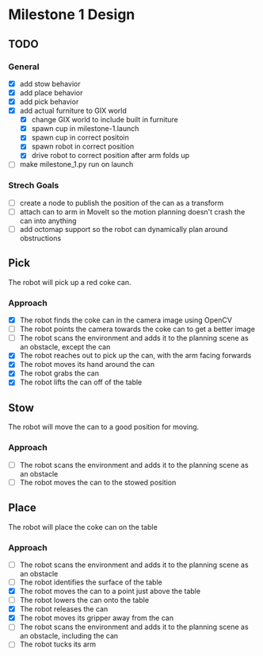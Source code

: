 # Milestone 1 Design

## TODO
### General
- [x] add stow behavior
- [x] add place behavior
- [x] add pick behavior
- [x] add actual furniture to GIX world
    - [x] change GIX world to include built in furniture
    - [x] spawn cup in milestone-1.launch
    - [x] spawn cup in correct positoin
    - [x] spawn robot in correct position
    - [x] drive robot to correct position after arm folds up
- [ ] make milestone_1.py run on launch
### Strech Goals
- [ ] create a node to publish the position of the can as a transform
- [ ] attach can to arm in MoveIt so the motion planning doesn't crash the can into anything
- [ ] add octomap support so the robot can dynamically plan around obstructions

## Pick
The robot will pick up a red coke can.
### Approach
- [x] The robot finds the coke can in the camera image using OpenCV
- [ ] The robot points the camera towards the coke can to get a better image
- [ ] The robot scans the environment and adds it to the planning scene as an obstacle, except the can
- [x] The robot reaches out to pick up the can, with the arm facing forwards
- [x] The robot moves its hand around the can
- [x] The robot grabs the can
- [x] The robot lifts the can off of the table

## Stow
The robot will move the can to a good position for moving.
### Approach
- [ ] The robot scans the environment and adds it to the planning scene as an obstacle
- [ ] The robot moves the can to the stowed position

## Place
The robot will place the coke can on the table
### Approach
- [ ] The robot scans the environment and adds it to the planning scene as an obstacle
- [ ] The robot identifies the surface of the table
- [x] The robot moves the can to a point just above the table
- [ ] The robot lowers the can onto the table
- [x] The robot releases the can
- [x] The robot moves its gripper away from the can
- [ ] The robot scans the environment and adds it to the planning scene as an obstacle, including the can
- [ ] The robot tucks its arm
